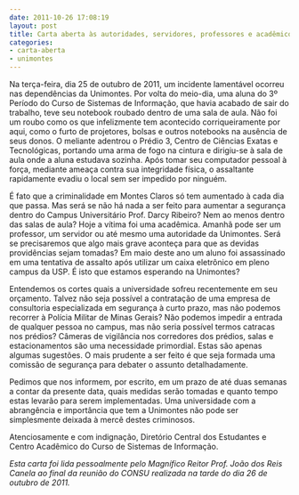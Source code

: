 ```yaml
---
date: 2011-10-26 17:08:19
layout: post
title: Carta aberta às autoridades, servidores, professores e acadêmicos da Unimontes
categories:
- carta-aberta
- unimontes
---
```


Na terça-feira, dia 25 de outubro de 2011, um incidente lamentável ocorreu nas dependências da Unimontes. Por volta do meio-dia, uma aluna do 3º Período do Curso de Sistemas de Informação, que havia acabado de sair do trabalho, teve seu notebook roubado dentro de uma sala de aula. Não foi um roubo como os que infelizmente tem acontecido corriqueiramente por aqui, como o furto de projetores, bolsas e outros notebooks na ausência de seus donos. O meliante adentrou o Prédio 3, Centro de Ciências Exatas e Tecnológicas, portando uma arma de fogo na cintura e dirigiu-se à sala de aula onde a aluna estudava sozinha. Após tomar seu computador pessoal à força, mediante ameaça contra sua integridade física, o assaltante rapidamente evadiu o local sem ser impedido por ninguém.

É fato que a criminalidade em Montes Claros só tem aumentado à cada dia que passa. Mas será se não há nada a ser feito para aumentar a segurança dentro do Campus Universitário Prof. Darcy Ribeiro? Nem ao menos dentro das salas de aula? Hoje a vítima foi uma acadêmica. Amanhã pode ser um professor, um servidor ou até mesmo uma autoridade da Unimontes. Será se precisaremos que algo mais grave aconteça para que as devidas providências sejam tomadas? Em maio deste ano um aluno foi assassinado em uma tentativa de assalto após utilizar um caixa eletrônico em pleno campus da USP. É isto que estamos esperando na Unimontes?

Entendemos os cortes quais a universidade sofreu recentemente em seu orçamento. Talvez não seja possível a contratação de uma empresa de consultoria especializada em segurança à curto prazo, mas não podemos recorrer à Polícia Militar de Minas Gerais? Não podemos impedir a entrada de qualquer pessoa no campus, mas não seria possível termos catracas nos prédios? Câmeras de vigilância nos corredores dos prédios, salas e estacionamentos são uma necessidade primordial. Estas são apenas algumas sugestões. O mais prudente a ser feito é que seja formada uma comissão de segurança para debater o assunto detalhadamente.

Pedimos que nos informem, por escrito, em um prazo de até duas semanas a contar da presente data, quais medidas serão tomadas e quanto tempo estas levarão para serem implementadas. Uma universidade com a abrangência e importância que tem a Unimontes não pode ser simplesmente deixada à mercê destes criminosos.

Atenciosamente e com indignação,
Diretório Central dos Estudantes e Centro Acadêmico do Curso de Sistemas de Informação.

_Esta carta foi lida pessoalmente pelo Magnífico Reitor Prof. João dos Reis Canela ao final da reunião do CONSU realizada na tarde do dia 26 de outubro de 2011._
